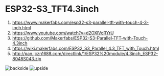 # ESP32-S3_TFT4.3inch
1) https://www.makerfabs.com/esp32-s3-parallel-tft-with-touch-4-3-inch.html
2) https://www.youtube.com/watch?v=d2OXlVcRYrU
3) https://github.com/Makerfabs/ESP32-S3-Parallel-TFT-with-Touch-4.3inch
4) https://wiki.makerfabs.com/ESP32_S3_Parallel_4.3_TFT_with_Touch.html
5) http://pan.jczn1688.com/directlink/1/ESP32%20module/4.3inch_ESP32-8048S043.zip

   
![backside](https://www.makerfabs.com/desfile/images/Sunton-ESP32-S3-IPS-with-Touch.jpg)
![upside](https://www.makerfabs.com/image/cache/makerfabs/Sunton-ESP32-S3/Sunton-ESP32-S3-IPS-with-Touch-1-1000x750.jpg)
